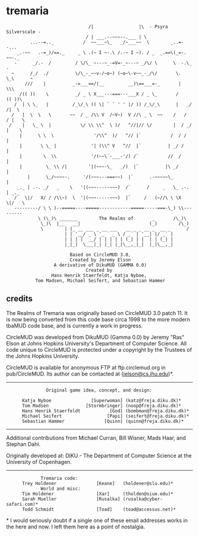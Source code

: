 # tremaria

```
                               /|                 |\  - Psyra Silverscale -   
                              / | ___.--~~~--.___ | \        
         ...--=.._           /  ~~___~\_   _/~___~~  \        _..=--...   
    _.-~~   .-=_)/==._     _ \ .(~ I ~-.\ /.-~ I ~). / _  _.==\(_=-.   ~~-._   
   -      _/.-  /         / \/\_ ~---~_-=V=-_~---~ _/\/ \      \  -.\_      -  
  ~      /_/  ./          \/\_-_~~v-/~o~) (~o~\-v~~_-_/\/       \.  \_\      ~ 
       ///    |          _-=___==/(__         __)\==___=-_       |    \\\      
     /(( ))    \          _/ _ \ X___---===---___X / _ \_       /    (( ))\    
   /  | \ \_   |         /_\/_\ (( \| ` ` ' ' |/ )) /_\/_\      |   _/ /|  \   
  /   |  \  \   \       ~~  / _ /\\ V  /~V~)  V //\ _ \  ~~    /   /  / |   \   
 /    |   \_ \  |           \/ \\ \\^  \ )/   ^//|// \/        |  / _/  |    \ 
     |      \ \  \               '/\\^  )/   ^// |`           /  / /     |     
     |       \ \_ |             '| (\\^ V   ^//  |`          | _/ /      |    
     |        \  \\             '/(~~\`-___-'/) /`           //  /       |    
     |         \_ \\ /|        '|(~~~-\_   _/)  |`          |\ _/        |    
        |      \_/~~~~-.     '/(~~~---===~~)  |`      .-~~~~~\_       |   
    _._ | .-. _/   _    \   '|(~~~-----~~~)  /`      /     _   \_ .-. | _._   
   /   \|/   X/ / /\\~)  \  '|(~~~-----~~~)  |`     /   (~//\ \ \X   \|/   \  
   ---------/ \ \ )--=====----=====------------=====-----===-\_) \\---------  
            \ (\_)\ _______        The Realms of       _       /\_)\  
             \_)\  |__   __|                          (_)        /\_)   
             \        | |_ __ ___ _ __ ___   __ _ _ __ _  __ _      /   
                      | | '__/ _ \ '_ ` _ \ / _` | '__| |/ _` |       
                      | | | |  __/ | | | | | (_| | |  | | (_| |
                      |_|_|  \___|_| |_| |_|\__,_|_|  |_|\__,_|
```
                            Based on CircleMUD 3.0,
                            Created by Jeremy Elson
                      A derivative of DikuMUD (GAMMA 0.0)
                                  Created by
                     Hans Henrik Staerfeldt, Katja Nyboe,
               Tom Madsen, Michael Seifert, and Sebastian Hammer

## credits

The Realms of Tremaria was originally based on CircleMUD 3.0 patch 11. It is 
now being converted from this code base circa 1998 to the more modern tbaMUD
code base, and is currently a work in progress.

CircleMUD was developed from DikuMUD (Gamma 0.0) by Jeremy "Ras" Elson at
Johns Hopkins University's Department of Computer Science.  All code unique
to CircleMUD is protected under a copyright by the Trustees of the Johns
Hopkins University.

CircleMUD is available for anonymous FTP at ftp.circlemud.org in pub/CircleMUD.
Its author can be contacted at (jelson@cs.jhu.edu)*.

- - - - - - - - - - - - - - - - - - - - - - - - - - - - - - - - - - - - - - - -

                   Original game idea, concept, and design:

          Katja Nyboe               [Superwoman] (katz@freja.diku.dk)*
          Tom Madsen              [Stormbringer] (noop@freja.diku.dk)*
          Hans Henrik Staerfeldt           [God] (bombman@freja.diku.dk)*
          Michael Seifert                 [Papi] (seifert@freja.diku.dk)*
          Sebastian Hammer               [Quinn] (quinn@freja.diku.dk)*

- - - - - - - - - - - - - - - - - - - - - - - - - - - - - - - - - - - - - - - -

Additional contributions from Michael Curran, Bill Wisner, Mads Haar, and
Stephan Dahl.

Originally developed at:
  DIKU - The Department of Computer Science at the University of Copenhagen.

- - - - - - - - - - - - - - - - - - - - - - - - - - - - - - - - - - - - - - - -

                 Tremaria code:
          Trey Holdener               [Keane]   (holdener@slu.edu)*          
                 World and misc:
          Tim Holdener                [Xar]     (tholden@siue.edu)*
          Sarah Mueller               [Rusalka] (rusalka@cyber-safari.com)*
          Todd Schmidt		          [Toad]    (toad@accessus.net)* 

\* I would seriously doubt if a single one of these email addresses works in the
here and now. I left them here as a point of nostalgia.